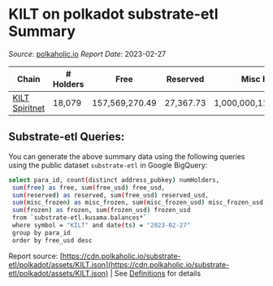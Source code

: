 # KILT on polkadot substrate-etl Summary

_Source_: [polkaholic.io](https://polkaholic.io) *Report Date*: 2023-02-27



| Chain | # Holders | Free | Reserved | Misc Frozen | Frozen | Price | AssetID |
| ----- | --------- | ---- | -------- | ----------- | ------ | ----- | ------- |
| [KILT Spiritnet](/polkadot/2086-kilt) | 18,079 | 157,569,270.49  | 27,367.73  | 1,000,000,117,049,491.9   | 74,640,667.56  |  | `{"Token":"KILT"}` |

## Substrate-etl Queries:
You can generate the above summary data using the following queries using the public dataset `substrate-etl` in Google BigQuery:
```bash
select para_id, count(distinct address_pubkey) numHolders, 
 sum(free) as free, sum(free_usd) free_usd,
 sum(reserved) as reserved, sum(free_usd) reserved_usd,
 sum(misc_frozen) as misc_frozen, sum(misc_frozen_usd) misc_frozen_usd,
 sum(frozen) as frozen, sum(frozen_usd) frozen_usd
 from `substrate-etl.kusama.balances*` 
 where symbol = "KILT" and date(ts) = "2023-02-27"
 group by para_id
 order by free_usd desc
```


Report source: [https://cdn.polkaholic.io/substrate-etl/polkadot/assets/KILT.json](https://cdn.polkaholic.io/substrate-etl/polkadot/assets/KILT.json) | See [Definitions](/DEFINITIONS.md) for details
